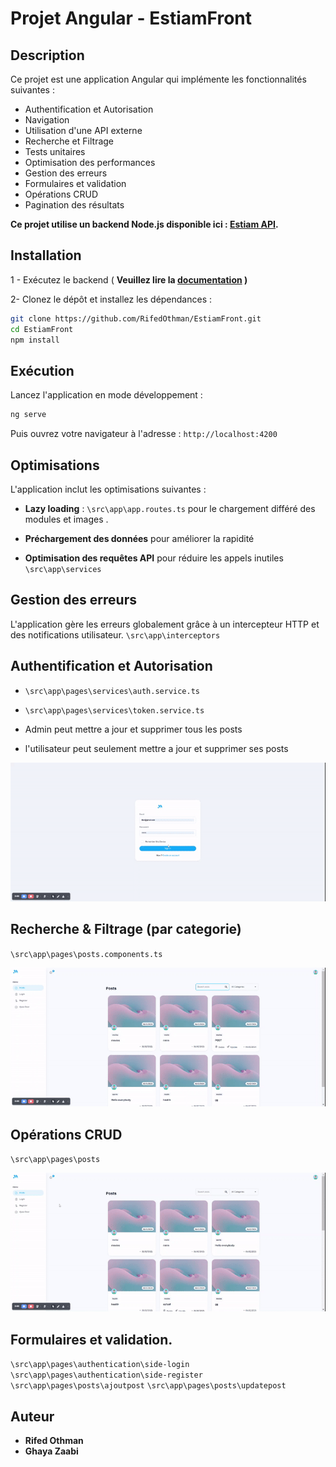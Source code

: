 # Projet Angular - EstiamFront

## Description
Ce projet est une application Angular qui implémente les fonctionnalités suivantes :
- Authentification et Autorisation
- Navigation
- Utilisation d'une API externe
- Recherche et Filtrage
- Tests unitaires
- Optimisation des performances
- Gestion des erreurs
- Formulaires et validation
- Opérations CRUD
- Pagination des résultats

**Ce projet utilise un backend Node.js disponible ici : [Estiam API](https://github.com/RifedOthman/API).**

## Installation
1 - Exécutez le backend ( **Veuillez lire la [documentation](https://github.com/RifedOthman/API) )**

2- Clonez le dépôt et installez les dépendances :

```bash
git clone https://github.com/RifedOthman/EstiamFront.git
cd EstiamFront
npm install
```

## Exécution
Lancez l'application en mode développement :
```sh
ng serve
```
Puis ouvrez votre navigateur à l'adresse : `http://localhost:4200`


## Optimisations
L'application inclut les optimisations suivantes :
- **Lazy loading** : <code>\src\app\app.routes.ts</code>  pour le chargement différé des modules et images . 

- **Préchargement des données** pour améliorer la rapidité  

- **Optimisation des requêtes API** pour réduire les appels inutiles  <code>\src\app\services</code> 

## Gestion des erreurs
L'application gère les erreurs globalement grâce à un intercepteur HTTP et des notifications utilisateur. 
 <code>\src\app\interceptors</code> 

## Authentification et Autorisation

- <code>\src\app\pages\services\auth.service.ts</code> 
- <code>\src\app\pages\services\token.service.ts</code> 

- Admin peut mettre a jour et supprimer tous les posts 
- l'utilisateur peut seulement mettre a jour et supprimer ses posts 

![alt text](<3.gif>)


## Recherche & Filtrage (par categorie) 
<code>\src\app\pages\posts.components.ts</code>

![alt text](<1.gif>)


## Opérations CRUD
<code>\src\app\pages\posts</code>

![alt text](<4.gif>)

##  Formulaires et validation. 

<code>\src\app\pages\authentication\side-login</code>
<code>\src\app\pages\authentication\side-register</code>
<code>\src\app\pages\posts\ajoutpost</code>
<code>\src\app\pages\posts\updatepost</code>


## Auteur
- **Rifed Othman** 
- **Ghaya Zaabi** 



